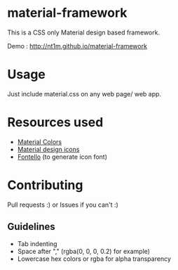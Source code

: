 material-framework
==================

This is a CSS only Material design based framework.

Demo : http://nt1m.github.io/material-framework

# Usage
Just include material.css on any web page/ web app.

# Resources used
- [Material Colors](https://github.com/shuhei/material-colors/)
- [Material design icons](https://github.com/google/material-design-icons/)
- [Fontello](http://fontello.com) (to generate icon font)

# Contributing
Pull requests :) or Issues if you can't :)

## Guidelines
- Tab indenting
- Space after "," (rgba(0, 0, 0, 0.2) for example)
- Lowercase hex colors or rgba for alpha transparency
